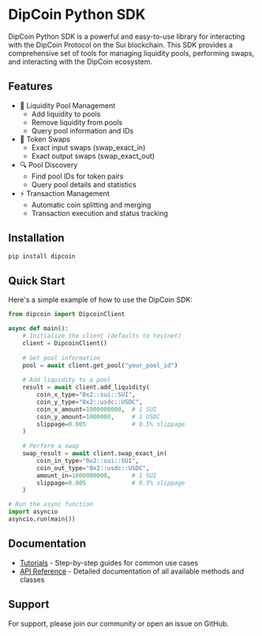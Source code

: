 # DipCoin Python SDK

DipCoin Python SDK is a powerful and easy-to-use library for interacting with the DipCoin Protocol on the Sui blockchain. This SDK provides a comprehensive set of tools for managing liquidity pools, performing swaps, and interacting with the DipCoin ecosystem.

## Features

- 🔄 Liquidity Pool Management
  - Add liquidity to pools
  - Remove liquidity from pools
  - Query pool information and IDs
- 💱 Token Swaps
  - Exact input swaps (swap_exact_in)
  - Exact output swaps (swap_exact_out)
- 🔍 Pool Discovery
  - Find pool IDs for token pairs
  - Query pool details and statistics
- ⚡ Transaction Management
  - Automatic coin splitting and merging
  - Transaction execution and status tracking

## Installation

```bash
pip install dipcoin
```

## Quick Start

Here's a simple example of how to use the DipCoin SDK:

```python
from dipcoin import DipcoinClient

async def main():
    # Initialize the client (defaults to testnet)
    client = DipcoinClient()
    
    # Get pool information
    pool = await client.get_pool("your_pool_id")
    
    # Add liquidity to a pool
    result = await client.add_liquidity(
        coin_x_type="0x2::sui::SUI",
        coin_y_type="0x2::usdc::USDC",
        coin_x_amount=1000000000,  # 1 SUI
        coin_y_amount=1000000,     # 1 USDC
        slippage=0.005             # 0.5% slippage
    )
    
    # Perform a swap
    swap_result = await client.swap_exact_in(
        coin_in_type="0x2::sui::SUI",
        coin_out_type="0x2::usdc::USDC",
        amount_in=1000000000,      # 1 SUI
        slippage=0.005             # 0.5% slippage
    )

# Run the async function
import asyncio
asyncio.run(main())
```

## Documentation

- [Tutorials](tutorials.md) - Step-by-step guides for common use cases
- [API Reference](reference.md) - Detailed documentation of all available methods and classes

## Support

For support, please join our community or open an issue on GitHub.

